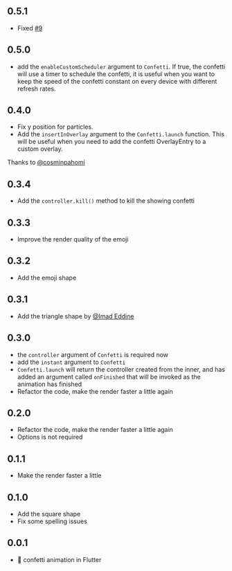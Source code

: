 ## 0.5.1

- Fixed [#9](https://github.com/cj0x39e/flutter_confetti/issues/9)

## 0.5.0

- add the `enableCustomScheduler` argument to `Confetti`. If true, the confetti will use a timer to schedule the confetti, it is useful when you want to keep the speed of the confetti constant on every device with different refresh rates.

## 0.4.0

- Fix y position for particles.
- Add the `insertInOverlay` argument to the `Confetti.launch` function. This will be useful when you need to add the confetti OverlayEntry to a custom overlay.

Thanks to [@cosminpahomi](https://github.com/cosminpahomi)

## 0.3.4

- Add the `controller.kill()` method to kill the showing confetti

## 0.3.3

- Improve the render quality of the emoji

## 0.3.2

- Add the emoji shape

## 0.3.1

- Add the triangle shape by [@Imad Eddine](https://github.com/DidoHZ)

## 0.3.0

- the `controller` argument of `Confetti` is required now
- add the `instant` argument to `Confetti`
- `Confetti.launch` will return the controller created from the inner, and has added an argument called `onFinished` that will be invoked as the animation has finished
- Refactor the code, make the render faster a little again

## 0.2.0

- Refactor the code, make the render faster a little again
- Options is not required

## 0.1.1

- Make the render faster a little

## 0.1.0

- Add the square shape
- Fix some spelling issues

## 0.0.1

- 🎉 confetti animation in Flutter

